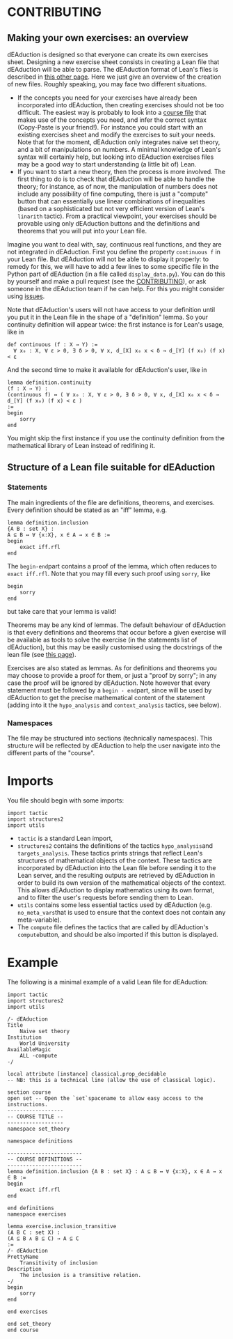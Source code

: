 # CONTRIBUTING

## Making your own exercises: an overview
dEAduction is designed so that everyone can create its own exercises sheet. Designing a new exercise sheet consists in creating a Lean file
that dEAduction will be able to parse. The dEAduction format of Lean's files is described in [this other page](https://github.com/dEAduction/dEAduction/wiki/d%E2%88%83%E2%88%80duction-format-for-Lean-files).
Here we just give an overview of the creation of new files. Roughly speaking, you may face two different situations.
* If the concepts you need for your exercises have already been incorporated into dEAduction, then creating exercises should not be too difficult.
The easiest way is probably to look into a [course file](src/exercises) that makes use of the concepts you need, and infer the correct syntax (Copy-Paste is your friend!).
For instance you could start with an existing exercises sheet and modify the exercises to suit your needs.
Note that for the moment, dEAduction only integrates naive set theory, and a bit of manipulations on numbers.
A minimal knowledge of Lean's syntax will certainly help,
but looking into dEAduction exercises files may be a good way to start understanding (a little bit of) Lean.
* If you want to start a new theory, then the process is more involved.
The first thing to do is to check that dEAduction will be able to handle the theory; 
for instance, as of now, the manipulation of numbers does not include any possibility of fine computing, there is just a "compute" button that can essentially
use linear combinations of inequalities (based on a sophisticated but not very efficient version of Lean's `linarith` tactic).
From a practical viewpoint, your exercises should be provable using only dEAduction buttons and the definitions and theorems that you will put into your Lean file.

Imagine you want to deal with, say, continuous real functions, and they are not integrated in dEAduction.
First you define the property `continuous f` in your Lean file. But dEAduction will not be able to display it properly: to remedy for this,
we will have to add a few lines to some specific file in the Python part of dEAduction (in a file called `display_data.py`).
You can do this by yourself and make a pull request (see the [CONTRIBUTING](https://github.com/dEAduction/dEAduction/blob/master/CONTRIBUTING.md)),
or ask someone in the dEAduction team if he can help. For this you might consider using [issues](https://github.com/dEAduction/dEAduction/issues).

Note that dEAduction's users will not have access to your definition until you put it in the Lean file in the shape of a "definition" lemma. So your continuity definition will appear twice: the first instance is for Lean's usage, like in
```
def continuous (f : X → Y) :=
  ∀ x₀ : X, ∀ ε > 0, ∃ δ > 0, ∀ x, d_[X] x₀ x < δ → d_[Y] (f x₀) (f x) < ε   
```
And the second time to make it available for dEAduction's user, like in
```
lemma definition.continuity
(f : X → Y) :
(continuous f) ↔ ( ∀ x₀ : X, ∀ ε > 0, ∃ δ > 0, ∀ x, d_[X] x₀ x < δ → d_[Y] (f x₀) (f x) < ε )
:=
begin
    sorry
end
```
You might skip the first instance if you use the continuity definition from the mathematical library of Lean instead of redifining it.

## Structure of a Lean file suitable for dEAduction
### Statements
The main ingredients of the file are definitions, theorems, and exercises.
Every definition should be stated as an "iff" lemma, e.g.
```
lemma definition.inclusion
{A B : set X} :
A ⊆ B ↔ ∀ {x:X}, x ∈ A → x ∈ B :=
begin
    exact iff.rfl
end
```
The `begin-end`part contains a proof of the lemma, which often reduces to `exact iff.rfl`. Note that you may fill every such proof using `sorry`, like
```
begin
    sorry
end
```
but take care that your lemma is valid!

Theorems may be any kind of lemmas.
The default behaviour of dEAduction is that every definitions and theorems that occur before a given exercise will be available as tools to solve the exercise
(in the statements list of dEAduction),
but this may be easily customised using the docstrings of the lean file (see [this page](https://github.com/dEAduction/dEAduction/wiki/d%E2%88%83%E2%88%80duction-format-for-Lean-files)).

Exercises are also stated as lemmas. As for definitions and theorems you may choose to provide a proof for them, or just a "proof by sorry";
in any case the proof will be ignored by dEAduction. Note however that every statement must be followed by a `begin - end`part, since will be used by dEAduction to get the precise mathematical content of the statement (adding into it the `hypo_analysis` and `context_analysis` tactics, see below).

### Namespaces
The file may be structured into sections (technically namespaces).
This structure will be reflected by dEAduction to help the user navigate into the different parts of the "course".

# Imports
You file should begin with some imports:
```
import tactic
import structures2
import utils
```
* `tactic` is a standard Lean import,
* `structures2` contains the definitions of the tactics `hypo_analysis`and `targets_analysis`. These tactics prints strings that reflect Lean's structures
of mathematical objects of the context. These tactics are incorporated by dEAduction into the Lean file before sending it to the Lean server,
and the resulting outputs are retrieved by dEAduction in order to build its own version of the mathematical objects of the context.
This allows dEAduction to display mathematics using its own format, and to filter the user's requests before sending them to Lean.
* `utils` contains some less essential tactics used by dEAduction (e.g. `no_meta_vars`that is used to ensure that the context does not contain any meta-variable).
* The `compute` file defines the tactics that are called by dEAduction's `compute`button, and should be also imported if this button is displayed.

# Example
The following is a minimal example of a valid Lean file for dEAduction:
```
import tactic
import structures2
import utils

/- dEAduction
Title
    Naive set theory
Institution
    World University
AvailableMagic
    ALL -compute
-/

local attribute [instance] classical.prop_decidable
-- NB: this is a technical line (allow the use of classical logic).

section course
open set -- Open the `set`spacename to allow easy access to the instructions.
------------------
-- COURSE TITLE --
------------------
namespace set_theory

namespace definitions

------------------------
-- COURSE DEFINITIONS --
------------------------
lemma definition.inclusion {A B : set X} : A ⊆ B ↔ ∀ {x:X}, x ∈ A → x ∈ B :=
begin
    exact iff.rfl
end

end definitions
namespace exercises

lemma exercise.inclusion_transitive
(A B C : set X) :
(A ⊆ B ∧ B ⊆ C) → A ⊆ C
:=
/- dEAduction
PrettyName
    Transitivity of inclusion
Description
    The inclusion is a transitive relation.
-/
begin
    sorry
end

end exercises

end set_theory
end course
